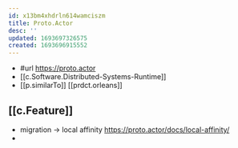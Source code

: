 ```yaml
---
id: x13bm4xhdrln614wamciszm
title: Proto.Actor
desc: ''
updated: 1693697326575
created: 1693696915552
---
```


- #url https://proto.actor
- [[c.Software.Distributed-Systems-Runtime]]
- [[p.similarTo]] [[prdct.orleans]]

## [[c.Feature]]

- migration -> local affinity https://proto.actor/docs/local-affinity/
- 